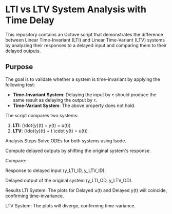 # LTI vs LTV System Analysis with Time Delay

This repository contains an Octave script that demonstrates the difference between Linear Time-Invariant (LTI) and Linear Time-Variant (LTV) systems by analyzing their responses to a delayed input and comparing them to their delayed outputs.

## Purpose
The goal is to validate whether a system is time-invariant by applying the following test:
- **Time-Invariant System**: Delaying the input by `τ` should produce the same result as delaying the output by `τ`.
- **Time-Variant System**: The above property does not hold.

The script compares two systems:
1. **LTI**: \(\dot{y}(t) + y(t) = u(t)\)
2. **LTV**: \(\dot{y}(t) + t \cdot y(t) = u(t)\)

Analysis Steps
Solve ODEs for both systems using lsode.

Compute delayed outputs by shifting the original system's response.

Compare:

Response to delayed input (y_LTI_ID, y_LTV_ID).

Delayed output of the original system (y_LTI_OD, y_LTV_OD).

Results
LTI System: The plots for Delayed u(t) and Delayed y(t) will coincide, confirming time-invariance.

LTV System: The plots will diverge, confirming time-variance.
